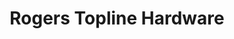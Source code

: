 ---
title: "Rogers Topline Hardware"
url: /ballymote/rogers-topline-hardware/
shop: doityourself
---
